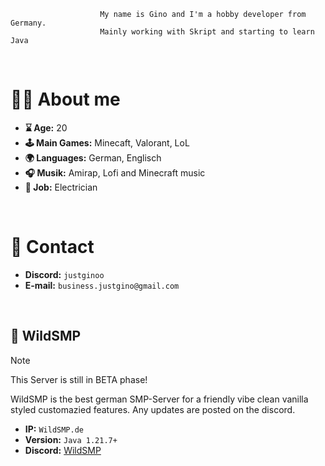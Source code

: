                         My name is Gino and I'm a hobby developer from Germany.
                        Mainly working with Skript and starting to learn Java
<br>

# 🙋‍♂️ About me
- **⌛️ Age:** 20
- **🕹️ Main Games:** Minecaft, Valorant, LoL
- **🌍 Languages:** German, Englisch
- **🎧 Musik:** Amirap, Lofi and Minecraft music
- **👷 Job:** Electrician
<br>


# 📩 Contact
- **Discord:** ``justginoo``
- **E-mail:** ``business.justgino@gmail.com``
<br>

## 🚓 WildSMP
> [!NOTE]
> This Server is still in BETA phase!

WildSMP is the best german SMP-Server for a friendly
vibe clean vanilla styled customazied features. 
Any updates are posted on the discord.

- **IP:** ``WildSMP.de``
- **Version:** ``Java 1.21.7+``
- **Discord:** [WildSMP](https://discord.gg/wildsmp)
